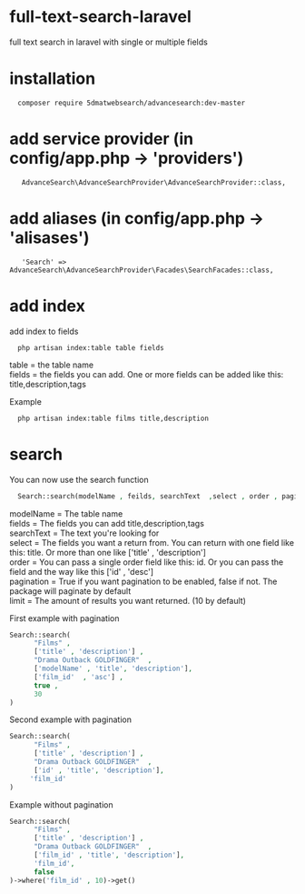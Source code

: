 # full-text-search-laravel
full text search in laravel with single or multiple fields

# installation
```
  composer require 5dmatwebsearch/advancesearch:dev-master
```
# add service provider (in config/app.php -> 'providers')
```
   AdvanceSearch\AdvanceSearchProvider\AdvanceSearchProvider::class,
```

# add aliases (in config/app.php -> 'alisases')
```
   'Search' => AdvanceSearch\AdvanceSearchProvider\Facades\SearchFacades::class,
```

# add index
add index to fields
```
  php artisan index:table table fields
```
table = the table name <br>
fields = the fields you can add. One or more fields can be added like this: title,description,tags

Example
```
  php artisan index:table films title,description
```

# search
You can now use the search function 
```php
  Search::search(modelName , feilds, searchText  ,select , order , pagination , limit)

```
modelName = The table name <br>
fields = The fields you can add title,description,tags <br>
searchText = The text you're looking for <br>
select = The fields you want a return from. You can return with one field like this: title. Or more than one like ['title' , 'description']<br>
order = You can pass a single order field like this: id. Or you can pass the field and the way like this ['id' , 'desc'] <br>
pagination = True if you want pagination to be enabled, false if not. The package will paginate by default <br>
limit = The amount of results you want returned. (10 by default)<br>

First example with pagination
```php
Search::search(
      "Films" ,
      ['title' , 'description'] ,
      "Drama Outback GOLDFINGER"  ,
      ['modelName' , 'title', 'description'],
      ['film_id'  , 'asc'] ,
      true ,
      30
)
```
Second example with pagination
```php
Search::search(
      "Films" ,
      ['title' , 'description'] ,
      "Drama Outback GOLDFINGER"  ,
      ['id' , 'title', 'description'],
     'film_id'  
)
```
Example without pagination

```php
Search::search(
      "Films" ,
      ['title' , 'description'] ,
      "Drama Outback GOLDFINGER"  ,
      ['film_id' , 'title', 'description'],
      'film_id',
      false
)->where('film_id' , 10)->get()
```

